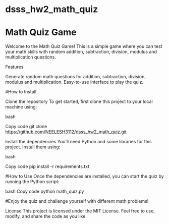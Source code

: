 # dsss_hw2_math_quiz

# Math Quiz Game
Welcome to the Math Quiz Game! This is a simple game where you can test your math skills with random addition, subtraction, division, modulus and multiplication questions.

Features

Generate random math questions for addition, subtraction, division, modulus and multiplication.
Easy-to-use interface to play the quiz.


#How to Install

Clone the repository
To get started, first clone this project to your local machine using:

bash

Copy code
git clone https://github.com/NEELESH3112/dsss_hw2_math_quiz.git

Install the dependencies
You’ll need Python and some libraries for this project. Install them using:

bash

Copy code
pip install -r requirements.txt

#How to Use
Once the dependencies are installed, you can start the quiz by running the Python script:

bash
Copy code
python math_quiz.py

#Enjoy the quiz and challenge yourself with different math problems!

License
This project is licensed under the MIT License. Feel free to use, modify, and share the code as you like.
